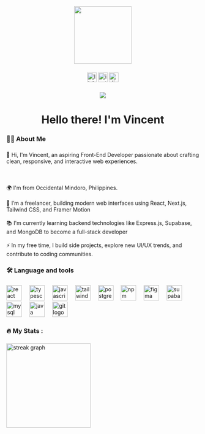 <div align="center">
  <img height="150" src="https://media4.giphy.com/media/v1.Y2lkPTc5MGI3NjExanBkYm1sa21xN2l0OHo3dzIzdjducjV0M2RoMDRjOG5pYzFsYjhpdiZlcD12MV9naWZzX3NlYXJjaCZjdD1n/bGgsc5mWoryfgKBx1u/giphy.webp"  />
</div>

###

<div align="center">
  <img src="https://img.shields.io/static/v1?message=LinkedIn&logo=linkedin&label=&color=0077B5&logoColor=white&labelColor=&style=for-the-badge" height="25" alt="linkedin logo"  />
  <img src="https://img.shields.io/static/v1?message=Instagram&logo=instagram&label=&color=E4405F&logoColor=white&labelColor=&style=for-the-badge" height="25" alt="instagram logo"  />
  <img src="https://img.shields.io/static/v1?message=Discord&logo=discord&label=&color=7289DA&logoColor=white&labelColor=&style=for-the-badge" height="25" alt="discord logo"  />
</div>

###

<div align="center">
  <img src="https://visitor-badge.laobi.icu/badge?page_id=vincentobnza.vincentobnza&"  />
</div>

###

<h1 align="center">Hello there! I'm Vincent</h1>

###

<h3 align="left">👩‍💻  About Me</h3>

###

<p align="left">👋 Hi, I'm Vincent,  an aspiring Front-End Developer passionate about crafting clean, responsive, and interactive web experiences.<br><br><br><br>🌍 I'm from Occidental Mindoro, Philippines.<br><br>🔭 I’m a freelancer, building modern web interfaces using React, Next.js, Tailwind CSS, and Framer Motion<br><br>📚 I'm currently learning backend technologies like Express.js, Supabase, and MongoDB to become a full-stack developer<br><br>⚡ In my free time, I build side projects, explore new UI/UX trends, and contribute to coding communities.</p>

###

<h3 align="left">🛠 Language and tools</h3>

###

<div align="left">
  <img src="https://cdn.jsdelivr.net/gh/devicons/devicon/icons/react/react-original.svg" height="40" alt="react logo"  />
  <img width="12" />
  <img src="https://cdn.jsdelivr.net/gh/devicons/devicon/icons/typescript/typescript-original.svg" height="40" alt="typescript logo"  />
  <img width="12" />
  <img src="https://cdn.jsdelivr.net/gh/devicons/devicon/icons/javascript/javascript-original.svg" height="40" alt="javascript logo"  />
  <img width="12" />
  <img src="https://cdn.jsdelivr.net/gh/devicons/devicon/icons/tailwindcss/tailwindcss-original-wordmark.svg" height="40" alt="tailwindcss logo"  />
  <img width="12" />
  <img src="https://cdn.jsdelivr.net/gh/devicons/devicon/icons/postgresql/postgresql-original.svg" height="40" alt="postgresql logo"  />
  <img width="12" />
  <img src="https://cdn.simpleicons.org/npm/CB3837" height="40" alt="npm logo"  />
  <img width="12" />
  <img src="https://cdn.jsdelivr.net/gh/devicons/devicon/icons/figma/figma-original.svg" height="40" alt="figma logo"  />
  <img width="12" />
  <img src="https://skillicons.dev/icons?i=supabase" height="40" alt="supabase logo"  />
  <img width="12" />
  <img src="https://cdn.jsdelivr.net/gh/devicons/devicon/icons/mysql/mysql-original.svg" height="40" alt="mysql logo"  />
  <img width="12" />
  <img src="https://cdn.jsdelivr.net/gh/devicons/devicon/icons/java/java-original.svg" height="40" alt="java logo"  />
  <img width="12" />
  <img src="https://cdn.jsdelivr.net/gh/devicons/devicon/icons/git/git-original.svg" height="40" alt="git logo"  />
</div>

###

<h3 align="left">🔥   My Stats :</h3>

###

<div align="left">
  <img src="https://streak-stats.demolab.com?user=vincentobnza&locale=en&mode=daily&theme=dark&hide_border=false&border_radius=5&order=3" height="220" alt="streak graph"  />
</div>

###
